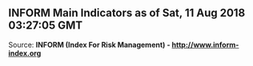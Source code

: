 ## INFORM Main Indicators as of Sat, 11 Aug 2018 03:27:05 GMT

Source: **INFORM (Index For Risk Management) - http://www.inform-index.org**
